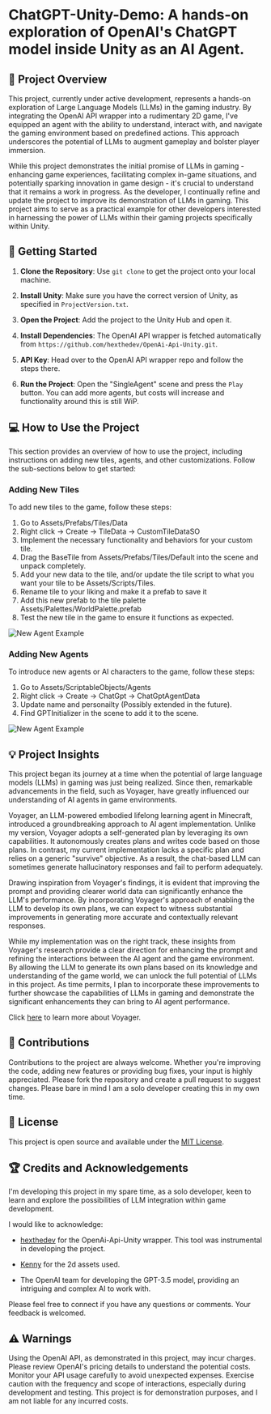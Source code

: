 # ChatGPT-Unity-Demo: A hands-on exploration of OpenAI's ChatGPT model inside Unity as an AI Agent.

## :star2: Project Overview

This project, currently under active development, represents a hands-on exploration of Large Language Models (LLMs) in the gaming industry. By integrating the OpenAI API wrapper into a rudimentary 2D game, I've equipped an agent with the ability to understand, interact with, and navigate the gaming environment based on predefined actions. This approach underscores the potential of LLMs to augment gameplay and bolster player immersion.

While this project demonstrates the initial promise of LLMs in gaming - enhancing game experiences, facilitating complex in-game situations, and potentially sparking innovation in game design - it's crucial to understand that it remains a work in progress. As the developer, I continually refine and update the project to improve its demonstration of LLMs in gaming. This project aims to serve as a practical example for other developers interested in harnessing the power of LLMs within their gaming projects specifically within Unity.






## :rocket: Getting Started

1. **Clone the Repository**: Use `git clone` to get the project onto your local machine.

2. **Install Unity**: Make sure you have the correct version of Unity, as specified in `ProjectVersion.txt`.

3. **Open the Project**: Add the project to the Unity Hub and open it.

4. **Install Dependencies**: The OpenAI API wrapper is fetched automatically from `https://github.com/hexthedev/OpenAi-Api-Unity.git`.

5. **API Key**: Head over to the OpenAI API wrapper repo and follow the steps there.

6. **Run the Project**: Open the "SingleAgent" scene and press the `Play` button. You can add more agents, but costs will increase and functionality around this is still WiP.






## :computer: How to Use the Project

This section provides an overview of how to use the project, including instructions on adding new tiles, agents, and other customizations. Follow the sub-sections below to get started:

### Adding New Tiles

To add new tiles to the game, follow these steps:

1. Go to Assets/Prefabs/Tiles/Data
2. Right click -> Create -> TileData -> CustomTileDataSO
3. Implement the necessary functionality and behaviors for your custom tile.
4. Drag the BaseTile from Assets/Prefabs/Tiles/Default into the scene and unpack completely. 
5. Add your new data to the tile, and/or update the tile script to what you want your tile to be Assets/Scripts/Tiles.
6. Rename tile to your liking and make it a prefab to save it
7. Add this new prefab to the tile palette Assets/Palettes/WorldPalette.prefab
8. Test the new tile in the game to ensure it functions as expected.

![New Agent Example](docs/new_tile.gif)

### Adding New Agents

To introduce new agents or AI characters to the game, follow these steps:

1. Go to Assets/ScriptableObjects/Agents
2. Right click -> Create -> ChatGpt -> ChatGptAgentData
3. Update name and personailty (Possibly extended in the future).
4. Find GPTInitializer in the scene to add it to the scene.

![New Agent Example](docs/new_agent.gif)

## :bulb: Project Insights

This project began its journey at a time when the potential of large language models (LLMs) in gaming was just being realized. Since then, remarkable advancements in the field, such as Voyager, have greatly influenced our understanding of AI agents in game environments.

Voyager, an LLM-powered embodied lifelong learning agent in Minecraft, introduced a groundbreaking approach to AI agent implementation. Unlike my version, Voyager adopts a self-generated plan by leveraging its own capabilities. It autonomously creates plans and writes code based on those plans. In contrast, my current implementation lacks a specific plan and relies on a generic "survive" objective. As a result, the chat-based LLM can sometimes generate hallucinatory responses and fail to perform adequately.

Drawing inspiration from Voyager's findings, it is evident that improving the prompt and providing clearer world data can significantly enhance the LLM's performance. By incorporating Voyager's approach of enabling the LLM to develop its own plans, we can expect to witness substantial improvements in generating more accurate and contextually relevant responses.

While my implementation was on the right track, these insights from Voyager's research provide a clear direction for enhancing the prompt and refining the interactions between the AI agent and the game environment. By allowing the LLM to generate its own plans based on its knowledge and understanding of the game world, we can unlock the full potential of LLMs in this project. As time permits, I plan to incorporate these improvements to further showcase the capabilities of LLMs in gaming and demonstrate the significant enhancements they can bring to AI agent performance.

Click [here](https://voyager.minedojo.org/) to learn more about Voyager.

## :handshake: Contributions

Contributions to the project are always welcome. Whether you're improving the code, adding new features or providing bug fixes, your input is highly appreciated. Please fork the repository and create a pull request to suggest changes. Please bare in mind I am a solo developer creating this in my own time.

## :page_facing_up: License

This project is open source and available under the [MIT License](LICENSE).

## :trophy: Credits and Acknowledgements

I'm developing this project in my spare time, as a solo developer, keen to learn and explore the possibilities of LLM integration within game development.

I would like to acknowledge:

- [hexthedev](https://github.com/hexthedev) for the OpenAi-Api-Unity wrapper. This tool was instrumental in developing the project.

- [Kenny](https://www.kenney.nl/assets) for the 2d assets used.

- The OpenAI team for developing the GPT-3.5 model, providing an intriguing and complex AI to work with.

Please feel free to connect if you have any questions or comments. Your feedback is welcomed.

## :warning: Warnings
Using the OpenAI API, as demonstrated in this project, may incur charges. Please review OpenAI's pricing details to understand the potential costs. Monitor your API usage carefully to avoid unexpected expenses. Exercise caution with the frequency and scope of interactions, especially during development and testing. This project is for demonstration purposes, and I am not liable for any incurred costs.
